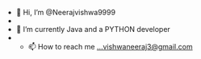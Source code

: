 - 👋 Hi, I’m @Neerajvishwa9999
- 
- 🌱 I’m currently Java and a PYTHON developer
- - 📫 How to reach me ...vishwaneeraj3@gmail.com
<!---
Neerajvishwa9999/Neerajvishwa9999 is a ✨ special ✨ repository because its `README.md` (this file) appears on your GitHub profile.
You can click the Preview link to take a look at your changes.
--->
